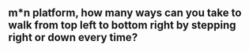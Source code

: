 ## m*n platform, how many ways can you take to walk from top left to bottom right by stepping right or down every time?
